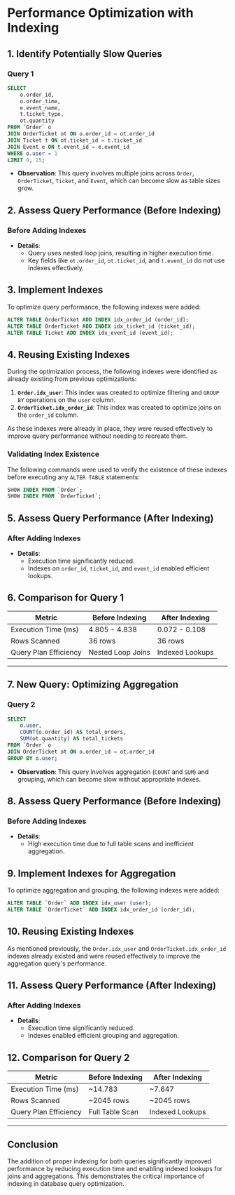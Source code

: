 
# Performance Optimization with Indexing

## 1. Identify Potentially Slow Queries
### Query 1
```sql
SELECT 
    o.order_id, 
    o.order_time, 
    e.event_name, 
    t.ticket_type, 
    ot.quantity
FROM `Order` o
JOIN OrderTicket ot ON o.order_id = ot.order_id
JOIN Ticket t ON ot.ticket_id = t.ticket_id
JOIN Event e ON t.event_id = e.event_id
WHERE o.user = 1
LIMIT 0, 25;
```
- **Observation**: This query involves multiple joins across `Order`, `OrderTicket`, `Ticket`, and `Event`, which can become slow as table sizes grow.

## 2. Assess Query Performance (Before Indexing)
### Before Adding Indexes
- **Details**:
  - Query uses nested loop joins, resulting in higher execution time.
  - Key fields like `ot.order_id`, `ot.ticket_id`, and `t.event_id` do not use indexes effectively.

## 3. Implement Indexes
To optimize query performance, the following indexes were added:
```sql
ALTER TABLE OrderTicket ADD INDEX idx_order_id (order_id);
ALTER TABLE OrderTicket ADD INDEX idx_ticket_id (ticket_id);
ALTER TABLE Ticket ADD INDEX idx_event_id (event_id);
```

## 4. Reusing Existing Indexes
During the optimization process, the following indexes were identified as already existing from previous optimizations:
1. **`Order.idx_user`**: This index was created to optimize filtering and `GROUP BY` operations on the `user` column.
2. **`OrderTicket.idx_order_id`**: This index was created to optimize joins on the `order_id` column.

As these indexes were already in place, they were reused effectively to improve query performance without needing to recreate them.

### Validating Index Existence
The following commands were used to verify the existence of these indexes before executing any `ALTER TABLE` statements:
```sql
SHOW INDEX FROM `Order`;
SHOW INDEX FROM `OrderTicket`;
```

## 5. Assess Query Performance (After Indexing)
### After Adding Indexes
- **Details**:
  - Execution time significantly reduced.
  - Indexes on `order_id`, `ticket_id`, and `event_id` enabled efficient lookups.

## 6. Comparison for Query 1
| Metric                | Before Indexing      | After Indexing      |
|-----------------------|----------------------|---------------------|
| Execution Time (ms)   | 4.805 - 4.838       | 0.072 - 0.108       |
| Rows Scanned          | 36 rows             | 36 rows             |
| Query Plan Efficiency | Nested Loop Joins    | Indexed Lookups     |

---

## 7. New Query: Optimizing Aggregation
### Query 2
```sql
SELECT 
    o.user, 
    COUNT(o.order_id) AS total_orders, 
    SUM(ot.quantity) AS total_tickets
FROM `Order` o
JOIN OrderTicket ot ON o.order_id = ot.order_id
GROUP BY o.user;
```
- **Observation**: This query involves aggregation (`COUNT` and `SUM`) and grouping, which can become slow without appropriate indexes.

## 8. Assess Query Performance (Before Indexing)
### Before Adding Indexes
- **Details**:
  - High execution time due to full table scans and inefficient aggregation.

## 9. Implement Indexes for Aggregation
To optimize aggregation and grouping, the following indexes were added:
```sql
ALTER TABLE `Order` ADD INDEX idx_user (user);
ALTER TABLE `OrderTicket` ADD INDEX idx_order_id (order_id);
```

## 10. Reusing Existing Indexes
As mentioned previously, the `Order.idx_user` and `OrderTicket.idx_order_id` indexes already existed and were reused effectively to improve the aggregation query's performance.

## 11. Assess Query Performance (After Indexing)
### After Adding Indexes
- **Details**:
  - Execution time significantly reduced.
  - Indexes enabled efficient grouping and aggregation.

## 12. Comparison for Query 2
| Metric                | Before Indexing      | After Indexing      |
|-----------------------|----------------------|---------------------|
| Execution Time (ms)   | ~14.783             | ~7.647             |
| Rows Scanned          | ~2045 rows          | ~2045 rows         |
| Query Plan Efficiency | Full Table Scan      | Indexed Lookups     |

---

## Conclusion
The addition of proper indexing for both queries significantly improved performance by reducing execution time and enabling indexed lookups for joins and aggregations. This demonstrates the critical importance of indexing in database query optimization.
